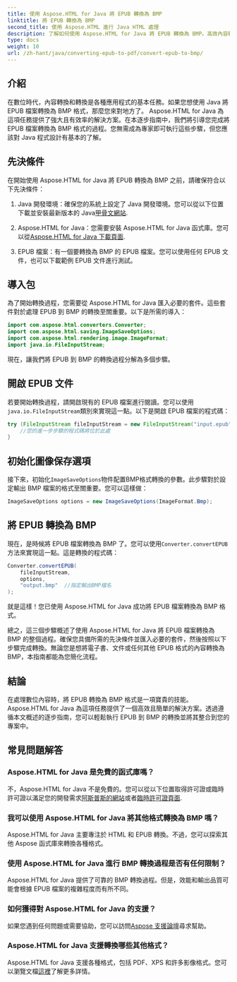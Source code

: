 ```yaml
---
title: 使用 Aspose.HTML for Java 將 EPUB 轉換為 BMP
linktitle: 將 EPUB 轉換為 BMP
second_title: 使用 Aspose.HTML 進行 Java HTML 處理
description: 了解如何使用 Aspose.HTML for Java 將 EPUB 轉換為 BMP。高效內容轉換的分步指南。
type: docs
weight: 10
url: /zh-hant/java/converting-epub-to-pdf/convert-epub-to-bmp/
---
```


## 介紹

在數位時代，內容轉換和轉換是各種應用程式的基本任務。如果您想使用 Java 將 EPUB 檔案轉換為 BMP 格式，那麼您來對地方了。 Aspose.HTML for Java 為這項任務提供了強大且有效率的解決方案。在本逐步指南中，我們將引導您完成將 EPUB 檔案轉換為 BMP 格式的過程。您無需成為專家即可執行這些步驟，但您應該對 Java 程式設計有基本的了解。

## 先決條件

在開始使用 Aspose.HTML for Java 將 EPUB 轉換為 BMP 之前，請確保符合以下先決條件：

1.  Java 開發環境：確保您的系統上設定了 Java 開發環境。您可以從以下位置下載並安裝最新版本的 Java[甲骨文網站](https://www.oracle.com/java/technologies/javase-downloads.html).

2.  Aspose.HTML for Java：您需要安裝 Aspose.HTML for Java 函式庫。您可以從[Aspose.HTML for Java 下載頁面](https://releases.aspose.com/html/java/).

3. EPUB 檔案：有一個要轉換為 BMP 的 EPUB 檔案。您可以使用任何 EPUB 文件，也可以下載範例 EPUB 文件進行測試。

## 導入包

為了開始轉換過程，您需要從 Aspose.HTML for Java 匯入必要的套件。這些套件對於處理 EPUB 到 BMP 的轉換至關重要。以下是所需的導入：

```java
import com.aspose.html.converters.Converter;
import com.aspose.html.saving.ImageSaveOptions;
import com.aspose.html.rendering.image.ImageFormat;
import java.io.FileInputStream;
```

現在，讓我們將 EPUB 到 BMP 的轉換過程分解為多個步驟。

## 開啟 EPUB 文件

若要開始轉換過程，請開啟現有的 EPUB 檔案進行閱讀。您可以使用`java.io.FileInputStream`類別來實現這一點。以下是開啟 EPUB 檔案的程式碼：

```java
try (FileInputStream fileInputStream = new FileInputStream("input.epub")) {
    //您的進一步步驟的程式碼將位於此處
}
```

## 初始化圖像保存選項

接下來，初始化`ImageSaveOptions`物件配置BMP格式轉換的參數。此步驟對於設定輸出 BMP 檔案的格式至關重要。您可以這樣做：

```java
ImageSaveOptions options = new ImageSaveOptions(ImageFormat.Bmp);
```

## 將 EPUB 轉換為 BMP

現在，是時候將 EPUB 檔案轉換為 BMP 了。您可以使用`Converter.convertEPUB`方法來實現這一點。這是轉換的程式碼：

```java
Converter.convertEPUB(
    fileInputStream,
    options,
    "output.bmp"  //指定輸出BMP檔名
);
```

就是這樣！您已使用 Aspose.HTML for Java 成功將 EPUB 檔案轉換為 BMP 格式。

總之，這三個步驟概述了使用 Aspose.HTML for Java 將 EPUB 檔案轉換為 BMP 的整個過程。確保您具備所需的先決條件並匯入必要的套件，然後按照以下步驟完成轉換。無論您是想將電子書、文件或任何其他 EPUB 格式的內容轉換為 BMP，本指南都能為您簡化流程。

## 結論

在處理數位內容時，將 EPUB 轉換為 BMP 格式是一項寶貴的技能。 Aspose.HTML for Java 為這項任務提供了一個高效且簡單的解決方案。透過遵循本文概述的逐步指南，您可以輕鬆執行 EPUB 到 BMP 的轉換並將其整合到您的專案中。

## 常見問題解答

### Aspose.HTML for Java 是免費的函式庫嗎？
不，Aspose.HTML for Java 不是免費的。您可以從以下位置取得許可證或臨時許可證以滿足您的開發需求[阿斯普斯的網站](https://purchase.aspose.com/buy)或者[臨時許可證頁面](https://purchase.aspose.com/temporary-license/).

### 我可以使用 Aspose.HTML for Java 將其他格式轉換為 BMP 嗎？
Aspose.HTML for Java 主要專注於 HTML 和 EPUB 轉換。不過，您可以探索其他 Aspose 函式庫來轉換各種格式。

### 使用 Aspose.HTML for Java 進行 BMP 轉換過程是否有任何限制？
Aspose.HTML for Java 提供了可靠的 BMP 轉換過程。但是，效能和輸出品質可能會根據 EPUB 檔案的複雜程度而有所不同。

### 如何獲得對 Aspose.HTML for Java 的支援？
如果您遇到任何問題或需要協助，您可以訪問[Aspose 支援論壇](https://forum.aspose.com/)尋求幫助。

### Aspose.HTML for Java 支援轉換哪些其他格式？
 Aspose.HTML for Java 支援各種格式，包括 PDF、XPS 和許多影像格式。您可以瀏覽文檔[這裡](https://reference.aspose.com/html/java/)了解更多詳情。

